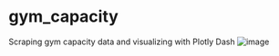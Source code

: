 # gym_capacity
Scraping gym capacity data and visualizing with Plotly Dash
![image](https://user-images.githubusercontent.com/24373517/136438721-c23f1076-9e23-477b-8f46-f9c4bbfc2a7a.png)
